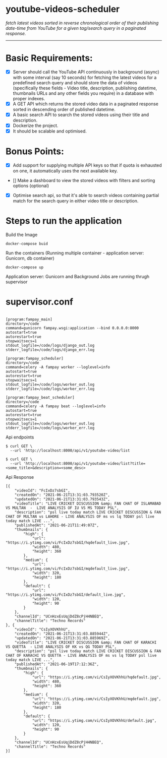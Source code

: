 # youtube-videos-scheduler

_fetch latest videos sorted in reverse chronological order of their publishing date-time from YouTube for a given tag/search query in a paginated response._
___
# Basic Requirements:

- [x] Server should call the YouTube API continuously in background (async) with some interval (say 10 seconds) for fetching the latest videos for a predefined search query and should store the data of videos (specifically these fields - Video title, description, publishing datetime, thumbnails URLs and any other fields you require) in a database with proper indexes.
- [x] A GET API which returns the stored video data in a paginated response sorted in descending order of published datetime.
- [x] A basic search API to search the stored videos using their title and description.
- [x] Dockerize the project.
- [x] It should be scalable and optimised.

# Bonus Points:

- [x] Add support for supplying multiple API keys so that if quota is exhausted on one, it automatically uses the next available key.
- [] Make a dashboard to view the stored videos with filters and sorting options (optional)
- [x] Optimise search api, so that it's able to search videos containing partial match for the search query in either video title or description.

  
# Steps to run the application
Build the Image
```
docker-compose buid
```
Run the containers (Running multiple container - application server: Gunicorn, db container)
```
docker-compose up
```
Application server: Gunicorn and Background Jobs are running thrugh supervisor
# supervisor.conf

```

[program:fampay_main]
directory=/code
command=gunicorn fampay.wsgi:application --bind 0.0.0.0:8000
autostart=true
autorestart=true
stopwaitsecs=1
stdout_logfile=/code/logs/django_out.log
stderr_logfile=/code/logs/django_err.log

[program:fampay_scheduler]
directory=/code
command=celery -A fampay worker --loglevel=info
autostart=true
autorestart=true
stopwaitsecs=1
stdout_logfile=/code/logs/worker_out.log
stderr_logfile=/code/logs/worker_err.log

[program:fampay_beat_scheduler]
directory=/code
command=celery -A fampay beat --loglevel=info
autostart=true
autorestart=true
stopwaitsecs=1
stdout_logfile=/code/logs/worker_out.log
stderr_logfile=/code/logs/worker_err.log
```
Api endpoints
```
$ curl GET \
  --url 'http://localhost:8000/api/v1/youtube-video/list

$ curl GET \
  --url 'http://localhost:8000/api/v1/youtube-video/list?title=<some_title>&description=<some_desc>

```
Api Response
```
[{
	"videoId": "FcIxDz7sbGI",
	"createdOn": "2021-06-21T13:31:03.793520Z",
	"updatedOn": "2021-06-21T13:31:03.793543Z",
	"videoTitle": "LIVE CRICKET DISCUSSION &amp; FAN CHAT OF ISLAMABAD VS MULTAN  -  LIVE ANALYSIS OF IU VS MS TODAY PSL",
	"description": "psl live today match LIVE CRICKET DISCUSSION & FAN CHAT OF MULTAN vs LAHORE - LIVE ANALYSIS OF ms vs lq TODAY psl live today match LIVE ...",
	"publishedAt": "2021-06-21T11:49:07Z",
	"thumbnails": {
		"high": {
			"url": "https://i.ytimg.com/vi/FcIxDz7sbGI/hqdefault_live.jpg",
			"width": 480,
			"height": 360
		},
		"medium": {
			"url": "https://i.ytimg.com/vi/FcIxDz7sbGI/mqdefault_live.jpg",
			"width": 320,
			"height": 180
		},
		"default": {
			"url": "https://i.ytimg.com/vi/FcIxDz7sbGI/default_live.jpg",
			"width": 120,
			"height": 90
		}
	},
	"channelId": "UCnHzxEsUqjDdZ8cPjH4NBEQ",
	"channelTitle": "Techno Records"
}, {
	"videoId": "CsIyXOVKhhU",
	"createdOn": "2021-06-21T13:31:03.885944Z",
	"updatedOn": "2021-06-21T13:31:03.885969Z",
	"videoTitle": "LIVE CRICKET DISCUSSION &amp; FAN CHAT OF KARACHI VS QUETTA  - LIVE ANALYSIS OF KK vs QG TODAY PSL",
	"description": "psl live today match LIVE CRICKET DISCUSSION & FAN CHAT OF KARACHI VS QUETTA - LIVE ANALYSIS OF ms vs lq TODAY psl live today match LIVE ...",
	"publishedAt": "2021-06-19T17:12:36Z",
	"thumbnails": {
		"high": {
			"url": "https://i.ytimg.com/vi/CsIyXOVKhhU/hqdefault.jpg",
			"width": 480,
			"height": 360
		},
		"medium": {
			"url": "https://i.ytimg.com/vi/CsIyXOVKhhU/mqdefault.jpg",
			"width": 320,
			"height": 180
		},
		"default": {
			"url": "https://i.ytimg.com/vi/CsIyXOVKhhU/default.jpg",
			"width": 120,
			"height": 90
		}
	},
	"channelId": "UCnHzxEsUqjDdZ8cPjH4NBEQ",
	"channelTitle": "Techno Records"
}]
```

   
